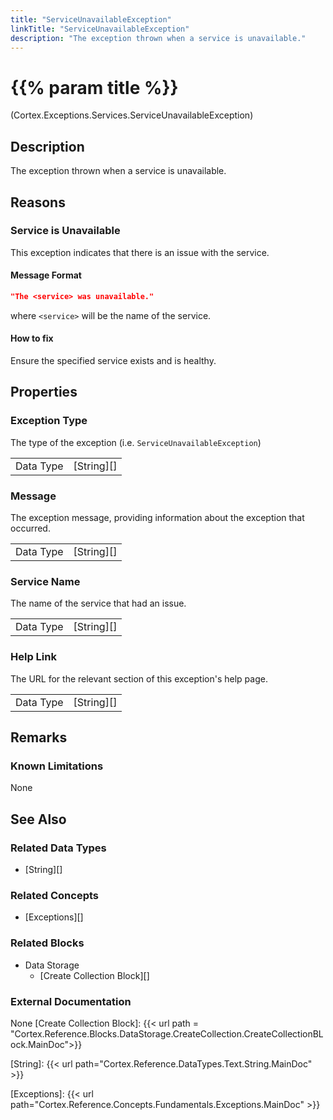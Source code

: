```yaml
---
title: "ServiceUnavailableException"
linkTitle: "ServiceUnavailableException"
description: "The exception thrown when a service is unavailable."
---
```


# {{% param title %}}

<p class="namespace">(Cortex.Exceptions.Services.ServiceUnavailableException)</p>

## Description

The exception thrown when a service is unavailable.

## Reasons

### Service is Unavailable

This exception indicates that there is an issue with the service.

#### Message Format

```json
"The <service> was unavailable."
```

where `<service>` will be the name of the service.

#### How to fix

Ensure the specified service exists and is healthy.

## Properties

### Exception Type

The type of the exception (i.e. `ServiceUnavailableException`)

| | |
|-----------|------------|
| Data Type | [String][] |

### Message

The exception message, providing information about the exception that occurred.

| | |
|-----------|------------|
| Data Type | [String][] |

### Service Name

The name of the service that had an issue.

| | |
|-----------|---------------------------|
| Data Type | [String][] |

### Help Link

The URL for the relevant section of this exception's help page.

| | |
|-----------|------------|
| Data Type | [String][] |

## Remarks

### Known Limitations

None

## See Also

### Related Data Types

* [String][]

### Related Concepts

* [Exceptions][]

### Related Blocks

* Data Storage
    * [Create Collection Block][]

### External Documentation

None
[Create Collection Block]: {{< url path = "Cortex.Reference.Blocks.DataStorage.CreateCollection.CreateCollectionBLock.MainDoc">}}

[String]: {{< url path="Cortex.Reference.DataTypes.Text.String.MainDoc" >}}

[Exceptions]: {{< url path="Cortex.Reference.Concepts.Fundamentals.Exceptions.MainDoc" >}}
